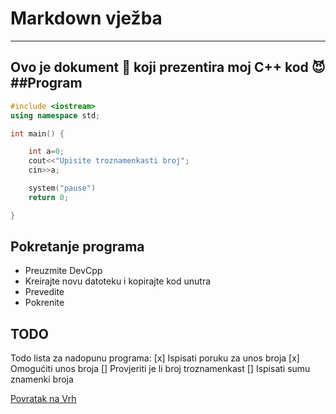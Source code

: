 # Markdown vježba
---
Ovo je dokument :bookmark_tabs: koji prezentira moj C++ kod :smiling_imp:
##Program
---
```cpp
#include <iostream>
using namespace std;

int main() {

    int a=0;
    cout<<"Upisite troznamenkasti broj";
    cin>>a;

    system("pause")
    return 0;

}
```

## Pokretanje programa

- Preuzmite DevCpp
- Kreirajte novu datoteku i kopirajte kod unutra
- Prevedite
- Pokrenite


## TODO
Todo lista za nadopunu programa:
[x] Ispisati poruku za unos broja
[x] Omogućiti unos broja
[] Provjeriti je li broj troznamenkast
[] Ispisati sumu znamenki broja

<a href="https://github.com/IseeYu2/Hello/blob/main/Markdown.md">Povratak na Vrh</a>

